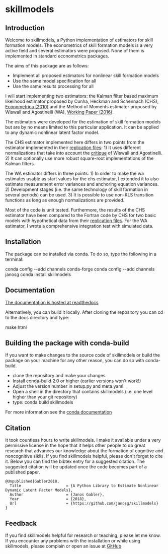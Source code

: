 skillmodels
===========

Introduction
------------


Welcome to skillmodels, a Python implementation of estimators for skill formation models. The econometrics of skill formation models is a very active field and several estimators were proposed. None of them is implemented in standard econometrics packages.

The aims of this package are as follows:

* Implement all proposed estimators for nonlinear skill formation models
* Use the same model specification for all
* Use the same results processing for all

I will start implementing two estimators: the Kalman filter based maximum likelihood estimator proposed by Cunha, Heckman and Schennach (CHS),  [Econometrica (2010)](http://onlinelibrary.wiley.com/doi/10.3982/ECTA6551/abstract) and the Method of Moments estimator proposed by Wiswall and Agostinelli (WA), [Working Paper (2016)](https://dl.dropboxusercontent.com/u/45673846/agostinelli_wiswall_estimation.pdf).

The estimators were developed for the estimation of skill formation models but are by no means limited to this particular application. It can be applied to any dynamic nonlinear latent factor model.

The CHS estimator implemented here differs in two points from the estimator implemented in their [replication files](https://www.econometricsociety.org/content/supplement-estimating-technology-cognitive-and-noncognitive-skill-formation-0): 1) It uses different normalizations that take into account the [critique](https://dl.dropboxusercontent.com/u/33774399/wiswall_webpage/agostinelli_wiswall_renormalizations.pdf) of Wiswall and Agostinelli. 2) It can optionally use more robust square-root implementations of the Kalman filters.

The WA estimator differs in three points: 1) In order to make the wa estimates usable as start values for the chs estimator, I extended it to also estimate measurement error variances and anchoring equation variances. 2) Development stages (i.e. the same technology of skill formation in several periods) can be used. 3) It is possible to use non-KLS transition functions as long as enough normalizations are provided.


Most of the code is unit tested. Furthermore, the results of the CHS estimator have been compared to the Fortran code by CHS for two basic models with hypothetical data from their [replication files](https://www.econometricsociety.org/content/supplement-estimating-technology-cognitive-and-noncognitive-skill-formation-0). For the WA estimator, I wrote a comprehensive integration test with simulated data.


Installation
------------

The package can be installed via conda. To do so, type the following in a terminal:


conda config --add channels conda-forge
conda config --add channels janosg
conda install skillmodels


Documentation
-------------

[The documentation is hosted at readthedocs](https://skillmodels.readthedocs.io/en/latest/)

Alternatively, you can build it locally. After cloning the repository you can cd to the docs directory and type:

make html



Building the package with conda-build
-------------------------------------

If you want to make changes to the source code of skillmodels or build the package on your machine for any other reason, you can do so with conda-build.

* clone the repository and make your changes
* Install conda-build 2.0 or higher (earlier versions won't work!)
* Adjust the version number in setup.py and meta.yaml.
* Open a shell in the directory that contains skillmodels (i.e. one level higher than your git repository)
* type: conda build skillmodels

For more information see the [conda documentation](http://conda.pydata.org/docs/building/build.html)


Citation
--------

It took countless hours to write skillmodels. I make it available under a very permissive license in the hope that it helps other people to do great research that advances our knowledge about the formation of cognitive and noncognitive siklls. If you find skillmodels helpful, please don't forget to cite it. Below you can find the bibtex entry for a suggested citation. The suggested citation will be updated once the code becomes part of a published paper.

```
@Unpublished{Gabler2018,
  Title                    = {A Python Library to Estimate Nonlinear Dynamic Latent Factor Models},
  Author                   = {Janos Gabler},
  Year                     = {2018},
  Url                      = {https://github.com/janosg/skillmodels}
}
```


Feedback
--------

If you find skillmodels helpful for research or teaching, please let me know. If you encounter any problems with the installation or while using skillmodels, please complain or open an issue at [GitHub](https://github.com/janosg/skillmodels)
